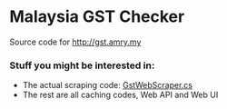 # Malaysia GST Checker
Source code for http://gst.amry.my

### Stuff you might be interested in:
* The actual scraping code: [GstWebScraper.cs](Amry.Gst.Core/GstWebScraper.cs)
* The rest are all caching codes, Web API and Web UI
